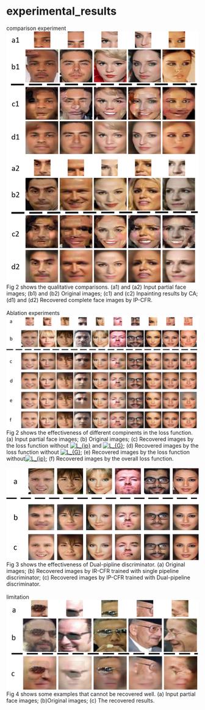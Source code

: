 # experimental_results
comparison experiment
![image](https://github.com/Conexpres/experimental_results/blob/master/Fig%201.png)
<br>
Fig 2 shows the qualitative comparisons.
(a1) and (a2) Input partial face images; (b1) and (b2) Original images; (c1) and (c2) Inpainting results by CA; (d1) and (d2) Recovered complete face images by IP-CFR.
<br>
<br>
Ablation experiments 
![image](https://github.com/Conexpres/experimental_results/blob/master/Fig%202.png)
<br>
Fig 2 shows the effectiveness of different compinents in the loss function. 
(a) Input partial face images; (b) Original images; (c) Recovered images by the loss function without <a href="https://www.codecogs.com/eqnedit.php?latex=L_{ip}" target="_blank"><img src="https://latex.codecogs.com/gif.latex?L_{ip}" title="L_{ip}" /></a> and <a href="https://www.codecogs.com/eqnedit.php?latex=L_{G}" target="_blank"><img src="https://latex.codecogs.com/gif.latex?L_{G}" title="L_{G}" /></a>; (d) Recovered images by the loss function without <a href="https://www.codecogs.com/eqnedit.php?latex=L_{G}" target="_blank"><img src="https://latex.codecogs.com/gif.latex?L_{G}" title="L_{G}" /></a>; (e) Recovered images by the loss function without<a href="https://www.codecogs.com/eqnedit.php?latex=L_{ip}" target="_blank"><img src="https://latex.codecogs.com/gif.latex?L_{ip}" title="L_{ip}" /></a>; (f) Recovered images by the overall loss function.
<br>
<br>
![image](https://github.com/Conexpres/experimental_results/blob/master/Fig%203.png)
<br>
Fig 3 shows the effectiveness of Dual-pipline discriminator.
(a) Original images; (b) Recovered images by IR-CFR trained with single pipeline discriminator; (c) Recovered images by IP-CFR trained with Dual-pipeline discriminator.
<br>
<br>
limitation 
![image](https://github.com/Conexpres/experimental_results/blob/master/Fig%204.png)
<br>
Fig 4 shows some examples that cannot be recovered well.
(a) Input partial face images; (b)Original images; (c) The recovered results.
